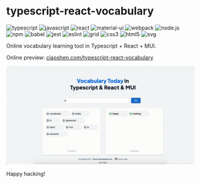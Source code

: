 # typescript-react-vocabulary

![typescript](https://img.shields.io/badge/typescript-4.6.4-blue) ![javascript](https://img.shields.io/badge/javascript-ES7-yellow) ![react](https://img.shields.io/badge/react-18.0.0-blue) ![material-ui](https://img.shields.io/badge/mui-5.6.4-blue) ![webpack](https://img.shields.io/badge/webpack-5.70.0-brightgreen) ![node.js](https://img.shields.io/badge/node.js-16.13.2-brightgreen) ![npm](https://img.shields.io/badge/npm-8.1.2-brightgreen) ![babel](https://img.shields.io/badge/babel-7.17.8-brightgreen) ![jest](https://img.shields.io/badge/jest-27.5.1-brightgreen) ![eslint](https://img.shields.io/badge/eslint-8.12.0-brightgreen) ![grid](https://img.shields.io/badge/grid-1.0-brightgreen) ![css3](https://img.shields.io/badge/css-3.0-brightgreen) ![html5](https://img.shields.io/badge/html-5.0-brightgreen) ![svg](https://img.shields.io/badge/svg-1.1-brightgreen)

Online vocabulary learning tool in Typescript + React + MUI.

Online preview: [ciaoshen.com/typescript-react-vocabulary](http://ciaoshen.com/typescript-react-vocabulary)

<img src="./src/assets/img/preview.gif" width="500">

Happy hacking!

